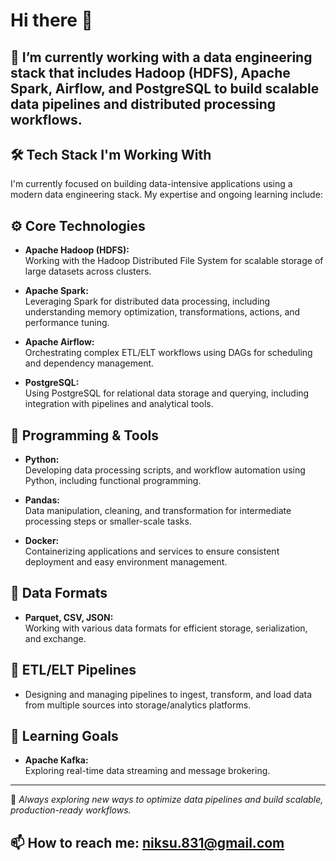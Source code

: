 # Hi there 👋

## 🔭 I’m currently working with a data engineering stack that includes Hadoop (HDFS), Apache Spark, Airflow, and PostgreSQL to build scalable data pipelines and distributed processing workflows.

## 🛠️ Tech Stack I'm Working With

I'm currently focused on building data-intensive applications using a modern data engineering stack. My expertise and ongoing learning include:

## ⚙️ Core Technologies

- **Apache Hadoop (HDFS):**  
  Working with the Hadoop Distributed File System for scalable storage of large datasets across clusters.

- **Apache Spark:**  
  Leveraging Spark for distributed data processing, including understanding memory optimization, transformations, actions, and performance tuning.

- **Apache Airflow:**  
  Orchestrating complex ETL/ELT workflows using DAGs for scheduling and dependency management.

- **PostgreSQL:**  
  Using PostgreSQL for relational data storage and querying, including integration with pipelines and analytical tools.

## 🐍 Programming & Tools

- **Python:**  
  Developing data processing scripts, and workflow automation using Python, including functional programming.

- **Pandas:**  
  Data manipulation, cleaning, and transformation for intermediate processing steps or smaller-scale tasks.

- **Docker:**  
  Containerizing applications and services to ensure consistent deployment and easy environment management.

## 📁 Data Formats

- **Parquet, CSV, JSON:**  
  Working with various data formats for efficient storage, serialization, and exchange.

## 🔄 ETL/ELT Pipelines

- Designing and managing pipelines to ingest, transform, and load data from multiple sources into storage/analytics platforms.

## 🎯 Learning Goals

- **Apache Kafka:**  
  Exploring real-time data streaming and message brokering.
---

🚀 *Always exploring new ways to optimize data pipelines and build scalable, production-ready workflows.*

## 📫 How to reach me: niksu.831@gmail.com
